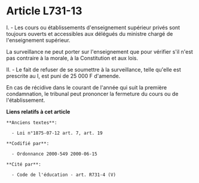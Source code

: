 # Article L731-13

I. - Les cours ou établissements d'enseignement supérieur privés sont toujours ouverts et accessibles aux délégués du
ministre chargé de l'enseignement supérieur.

La surveillance ne peut porter sur l'enseignement que pour vérifier s'il n'est pas contraire à la morale, à la Constitution
et aux lois.

II. - Le fait de refuser de se soumettre à la surveillance, telle qu'elle est prescrite au I, est puni de 25 000 F d'amende.

En cas de récidive dans le courant de l'année qui suit la première condamnation, le tribunal peut prononcer la fermeture du
cours ou de l'établissement.

**Liens relatifs à cet article**

	**Anciens textes**:

	  - Loi n°1875-07-12 art. 7, art. 19

	**Codifié par**:

	  - Ordonnance 2000-549 2000-06-15

	**Cité par**:

	  - Code de l'éducation - art. R731-4 (V)
